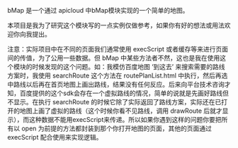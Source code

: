 bMap 是一个通过 apicloud 中bMap模块实现的一个简单的地图。

本项目是我为了研究这个模块写的一点实例仅做参考，如果你有好的想法或用法欢迎你向我提出。
 
注意：实际项目中在不同的页面我们通常使用 execScript 或者缓存等来进行页面间的传值，为了公用一些数据。但 bMap 中某些方法者不然，这也是我在使用这个模块的时候发现的这个问题。如：我模仿百度地图 ‘到这去’ 来搜索需要的路线方案时，我使用 searchRoute 这个方法在 routePlanList.html 中执行，然后再选中路线以后再在首页地图上画出路线，结果没有任何反应。后来向平台技术咨询才知，百度提供的这个sdk会存在一个虚拟路线的情况，简单的说就是先画好路线但不显示。在执行 searchRoute 的时候它除了实际返回了路线方案，实际还在已打开的地图上画了虚拟的路线（这个时候你看不见路线，调用 drawRoute 后就才显示），而这种数据不能用execScript来传递。所以如果你遇到这样的问题你要把所有以 open 为前提的方法都封装到那个你打开地图的页面，其他的页面通过 execScript 配合使用来实现逻辑。

